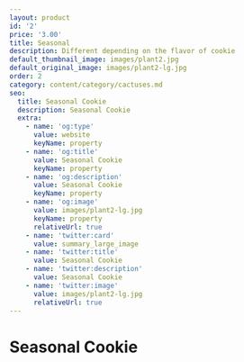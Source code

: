 ```yaml
---
layout: product
id: '2'
price: '3.00'
title: Seasonal
description: Different depending on the flavor of cookie
default_thumbnail_image: images/plant2.jpg
default_original_image: images/plant2-lg.jpg
order: 2
category: content/category/cactuses.md
seo:
  title: Seasonal Cookie
  description: Seasonal Cookie
  extra:
    - name: 'og:type'
      value: website
      keyName: property
    - name: 'og:title'
      value: Seasonal Cookie
      keyName: property
    - name: 'og:description'
      value: Seasonal Cookie
      keyName: property
    - name: 'og:image'
      value: images/plant2-lg.jpg
      keyName: property
      relativeUrl: true
    - name: 'twitter:card'
      value: summary_large_image
    - name: 'twitter:title'
      value: Seasonal Cookie
    - name: 'twitter:description'
      value: Seasonal Cookie
    - name: 'twitter:image'
      value: images/plant2-lg.jpg
      relativeUrl: true
---
```


# Seasonal Cookie


